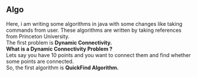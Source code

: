 ## Algo
Here, i am writing some algorithms in java with some changes like taking commands from user. These algorithms are written by taking references from Princeton University.  
The first problem is **Dynamic Connectivity.**  
**What is a Dynamic Connectivity Problem ?**   
Lets say you have 10 points and you want to connect them and find whether some points  are connected.  
 So, the first algorithm is **QuickFind Algorithm.**

